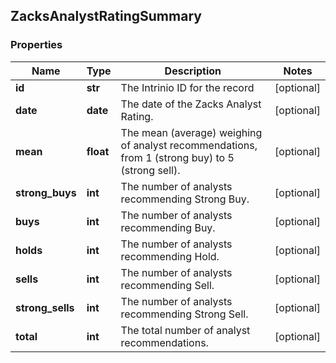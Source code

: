 ## ZacksAnalystRatingSummary

### Properties
Name | Type | Description | Notes
------------ | ------------- | ------------- | -------------
**id** | **str** | The Intrinio ID for the record | [optional] 
**date** | **date** | The date of the Zacks Analyst Rating. | [optional] 
**mean** | **float** | The mean (average) weighing of analyst recommendations, from 1 (strong buy) to 5 (strong sell). | [optional] 
**strong_buys** | **int** | The number of analysts recommending Strong Buy. | [optional] 
**buys** | **int** | The number of analysts recommending Buy. | [optional] 
**holds** | **int** | The number of analysts recommending Hold. | [optional] 
**sells** | **int** | The number of analysts recommending Sell. | [optional] 
**strong_sells** | **int** | The number of analysts recommending Strong Sell. | [optional] 
**total** | **int** | The total number of analyst recommendations. | [optional] 



